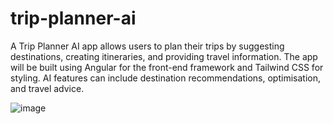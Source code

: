 # trip-planner-ai

A Trip Planner AI app allows users to plan their trips by suggesting destinations, creating itineraries, and providing travel information. The app will be built using Angular for the front-end framework and Tailwind CSS for styling. AI features can include destination recommendations, optimisation, and travel advice.

![image](https://github.com/muhammadawaisshaikh/trip-planner-ai/assets/24633059/4bb1d92e-dc56-4b27-9740-6afe08694433)
